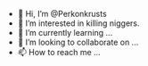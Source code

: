- 👋 Hi, I’m @Perkonkrusts
- 👀 I’m interested in killing niggers.
- 🌱 I’m currently learning ...
- 💞️ I’m looking to collaborate on ...
- 📫 How to reach me ...

<!---
Perkonkrusts/Perkonkrusts is a ✨ special ✨ repository because its `README.md` (this file) appears on your GitHub profile.
You can click the Preview link to take a look at your changes.
--->
